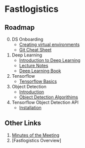 # Fastlogistics

## Roadmap

0. DS Onboarding
	- [Creating virtual environments](https://docs.google.com/document/d/1csmKRC0naDjENzR0Y1L93tMRPbAaB3IbNgt41ni2EIk/edit?usp=sharing)
	- [Git Cheat Sheet](https://docs.google.com/document/d/19KkfqOMFsIEXu4fmrOLBPn6Y3OVKWT21_UEesPz6nnU/edit?usp=sharing)
1. Deep Learning
	- [Introduction to Deep Learning](https://docs.google.com/presentation/d/12raBE8-ZFjHn8MJUeWAJVpp_I7UqZpuAo8rlEpVo8-M/edit#slide=id.p)
	- [Lecture Notes](https://github.com/roatienza/Deep-Learning-Experiments)
	- [Deep Learning Book](https://deeplearningbook.org)
2. Tensorflow
	- [Tensorflow Basics](http://localhost:8888/tree/Documents/Tensorflow-Tutorial-Chaine)
3. Object Detection
	- [Introduction](http://localhost:8888/notebooks/Documents/tensorflow_fastlog/models/research/object_detection/DS%20Technical%20Session.ipynb)
	- [Object Detection Algorithims](https://www.youtube.com/watch?v=1i0zu9jHN6U)
4. Tensorflow Object Detection API
	- [Installation](https://github.com/tensorflow/models/tree/master/research/object_detection)
	
## Other Links

1. [Minutes of the Meeting](https://docs.google.com/document/d/1ZDz_Yo8ujNN-4ZWH_lwo_RqEaCGrwqySrV0H7Jdn23Q/edit?usp=sharing)
2. [Fastlogistics Overview]
  
